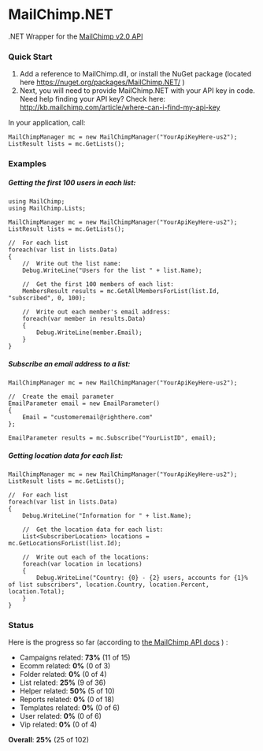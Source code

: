 MailChimp.NET
=============

.NET Wrapper for the [MailChimp v2.0 API](http://apidocs.mailchimp.com/api/2.0/)

### Quick Start

1. Add a reference to MailChimp.dll, or install the NuGet package (located here https://nuget.org/packages/MailChimp.NET/ )
2. Next, you will need to provide MailChimp.NET with your API key in code.  Need help finding your API key?  Check here: http://kb.mailchimp.com/article/where-can-i-find-my-api-key

In your application, call:

	MailChimpManager mc = new MailChimpManager("YourApiKeyHere-us2");
	ListResult lists = mc.GetLists();

### Examples

##### Getting the first 100 users in each list:

	using MailChimp;
	using MailChimp.Lists;

	MailChimpManager mc = new MailChimpManager("YourApiKeyHere-us2");
    ListResult lists = mc.GetLists();

    //  For each list
    foreach(var list in lists.Data)
    {
        //  Write out the list name:
        Debug.WriteLine("Users for the list " + list.Name);

        //  Get the first 100 members of each list:
        MembersResult results = mc.GetAllMembersForList(list.Id, "subscribed", 0, 100);

        //  Write out each member's email address:
        foreach(var member in results.Data)
        {
            Debug.WriteLine(member.Email);
        }
    }

##### Subscribe an email address to a list:
	
	MailChimpManager mc = new MailChimpManager("YourApiKeyHere-us2");
    
    //	Create the email parameter
    EmailParameter email = new EmailParameter()
    {
        Email = "customeremail@righthere.com"
    };

    EmailParameter results = mc.Subscribe("YourListID", email);

##### Getting location data for each list:

    MailChimpManager mc = new MailChimpManager("YourApiKeyHere-us2");
    ListResult lists = mc.GetLists();

    //  For each list
    foreach(var list in lists.Data)
    {
        Debug.WriteLine("Information for " + list.Name);

        //  Get the location data for each list:
        List<SubscriberLocation> locations = mc.GetLocationsForList(list.Id);

        //  Write out each of the locations:
        foreach(var location in locations)
        {
            Debug.WriteLine("Country: {0} - {2} users, accounts for {1}% of list subscribers", location.Country, location.Percent, location.Total);
        }
    }


### Status
Here is the progress so far (according to [the MailChimp API docs](http://apidocs.mailchimp.com/api/2.0/#method-sections) ) :

- Campaigns related: **73%** (11 of 15)
- Ecomm related: **0%** (0 of 3)
- Folder related: **0%** (0 of 4)
- List related: **25%** (9 of 36)
- Helper related: **50%** (5 of 10)
- Reports related: **0%** (0 of 18)
- Templates related: **0%** (0 of 6)
- User related: **0%** (0 of 6)
- Vip related: **0%** (0 of 4)

**Overall**: **25%** (25 of 102)
